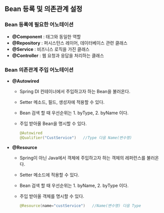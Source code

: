 ## Bean 등록 및 의존관계 설정

### Bean 등록에 필요한 어노테이션

- **@Component** : <bean>태그와 동일한 역할
- **@Repository** : 퍼시스턴스 레이어, 데이터베이스 관련 클래스
- **@Service** : 비즈니스 로직을 가진 클래스
- **@Controller** : 웹 요청과 응답을 처리하는 클래스



### Bean 의존관계 주입 어노테이션

- **@Autowired**

  - Spring DI 컨테이너에서 주입하고자 하는 Bean을 불러온다.

  - Setter 메소드, 필드, 생성자에 적용할 수 있다.

  - Bean 검색 할 때 우선순위는 1. byType, 2. byName 이다.

  - 주입 받아올 Bean을 명시할 수 있다.

    ~~~java
    @Autowired
    @Qualifier("CustService")	//Type 다음 Name(변수명)
    ~~~

    

- **@Resource**

  - Spring이 아닌 Java에서 객체에 주입하고자 하는 객체의 레퍼런스를 불러온다.

  - Setter 메소드에 적용할 수 있다.

  - Bean 검색 할 때 우선순위는 1. byName, 2. byType 이다.

  - 주입 받아올 객체를 명시할 수 있다.

    ~~~java
    @Resource(name="custService")	//Name(변수명) 다음 Type
    ~~~

    


